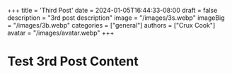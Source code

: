 +++
title = 'Third Post'
date = 2024-01-05T16:44:33-08:00
draft = false
description = "3rd post description"
image = "/images/3s.webp"
imageBig = "/images/3b.webp"
categories = ["general"]
authors = ["Crux Cook"]
avatar = "/images/avatar.webp"
+++

# Test 3rd Post Content
